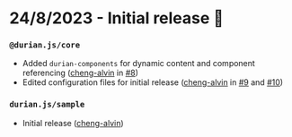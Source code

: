 # 24/8/2023 - Initial release 🥳
### `@durian.js/core`
- Added `durian-components` for dynamic content and component referencing ([cheng-alvin](https://github.com/cheng-alvin) in [#8](https://github.com/cheng-alvin/durian.js/pull/8))
- Edited configuration files for initial release ([cheng-alvin](https://github.com/cheng-alvin) in [#9](https://github.com/cheng-alvin/durian.js/pull/9) and [#10](https://github.com/cheng-alvin/pull/10))

### `durian.js/sample`
- Initial release ([cheng-alvin](https://github.com/cheng-alvin))
